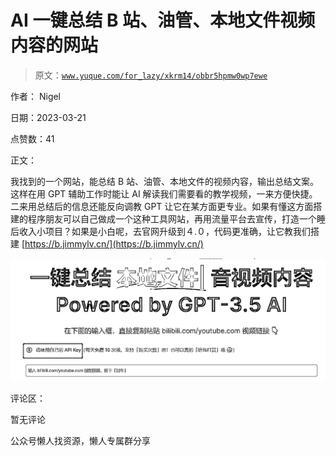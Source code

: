 # AI 一键总结 B 站、油管、本地文件视频内容的网站

> 原文：[`www.yuque.com/for_lazy/xkrm14/obbr5hpmw0wp7ewe`](https://www.yuque.com/for_lazy/xkrm14/obbr5hpmw0wp7ewe)



作者： Nigel



日期：2023-03-21



点赞数：41



正文：



我找到的一个网站，能总结 B 站、油管、本地文件的视频内容，输出总结文案。这样在用 GPT 辅助工作时能让 AI 解读我们需要看的教学视频，一来方便快捷。二来用总结后的信息还能反向调教 GPT 让它在某方面更专业。如果有懂这方面搭建的程序朋友可以自己做成一个这种工具网站，再用流量平台去宣传，打造一个睡后收入小项目？如果是小白呢，去官网升级到４.０，代码更准确，让它教我们搭建 [https://b.jimmylv.cn/](https://b.jimmylv.cn/)



![](img/29c2c96066aae8fb11cbc9e25c6e6752.png)  

评论区：



暂无评论



公众号懒人找资源，懒人专属群分享

